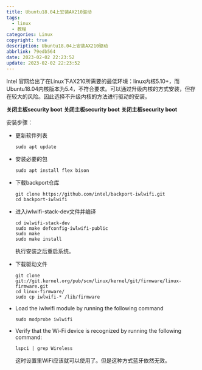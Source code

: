 ```yaml
---
title: Ubuntu18.04上安装AX210驱动
tags:
  - linux
  - 教程
categories: Linux
copyright: true
description: Ubuntu18.04上安装AX210驱动
abbrlink: 79edb564
date: 2023-02-02 22:23:52
update: 2023-02-02 22:23:52
---
```


Intel 官网给出了在Linux下AX210所需要的最低环境：linux内核5.10+，而Ubuntu18.04内核版本为5.4，不符合要求。可以通过升级内核的方式安装，但存在较大的风险。因此选择不升级内核的方法进行驱动的安装。

**关闭主板security boot**
**关闭主板security boot**
**关闭主板security boot**

安装步骤：

- 更新软件列表

      sudo apt update
  
- 安装必要的包

      sudo apt install flex bison

- 下载backport仓库

      git clone https://github.com/intel/backport-iwlwifi.git
      cd backport-iwlwifi

- 进入iwlwifi-stack-dev文件并编译

      cd iwlwifi-stack-dev
      sudo make defconfig-iwlwifi-public
      sudo make
      sudo make install

    执行安装之后重启系统。

- 下载驱动文件

      git clone git://git.kernel.org/pub/scm/linux/kernel/git/firmware/linux-firmware.git
      cd linux-firmware/
      sudo cp iwlwifi-* /lib/firmware

- Load the iwlwifi module by running the following command

      sudo modprobe iwlwifi

- Verify that the Wi-Fi device is recognized by running the following command:

      lspci | grep Wireless


    这时设置里WiFi应该就可以使用了。但是这种方式蓝牙依然无效。